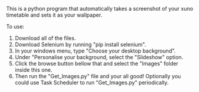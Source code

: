 This is a python program that automatically takes a screenshot of your xuno timetable and sets it as your wallpaper.

To use:
1.  Download all of the files.
2.  Download Selenium by running "pip install selenium".
3.  In your windows menu, type "Choose your desktop background".
4.  Under "Personalise your background, select the "Slideshow" option.
5.  Click the browse button bellow that and select the "Images" folder inside this one.
6.  Then run the "Get_Images.py" file and your all good!
Optionally you could use Task Scheduler to run "Get_Images.py" periodically.
